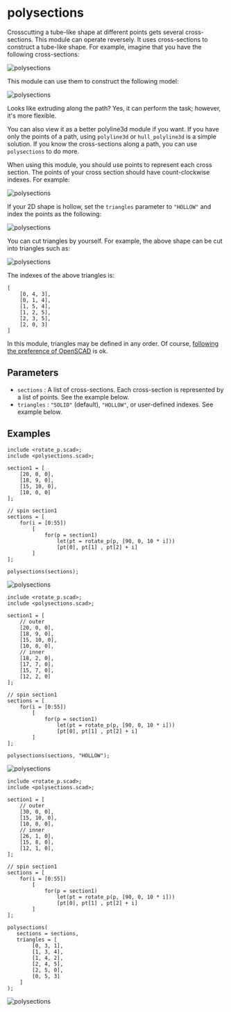 # polysections

Crosscutting a tube-like shape at different points gets several cross-sections. This module can operate reversely. It uses cross-sections to construct a tube-like shape. For example, imagine that you have the following cross-sections:

![polysections](images/lib-polysections-1.JPG)

This module can use them to construct the following model:

![polysections](images/lib-polysections-2.JPG)

Looks like extruding along the path? Yes, it can perform the task; however, it's more flexible. 

You can also view it as a better polyline3d module if you want. If you have only the points of a path, using `polyline3d` or `hull_polyline3d` is a simple solution. If you know the cross-sections along a path, you can use `polysections` to do more. 

When using this module, you should use points to represent each cross section. The points of your cross section should have count-clockwise indexes. For example:

![polysections](images/lib-polysections-10.JPG)

If your 2D shape is hollow, set the `triangles` parameter to `"HOLLOW"` and index the points as the following:

![polysections](images/lib-polysections-5.JPG)

You can cut triangles by yourself. For example, the above shape can be cut into triangles such as:

![polysections](images/lib-polysections-6.JPG)

The indexes of the above triangles is:

    [
        [0, 4, 3],
        [0, 1, 4],
        [1, 5, 4],
        [1, 2, 5],
        [2, 3, 5],
        [2, 0, 3]
    ]

In this module, triangles may be defined in any order. Of course, [following the preference of OpenSCAD](https://en.wikibooks.org/wiki/OpenSCAD_User_Manual/Primitive_Solids#polyhedron) is ok.

## Parameters

- `sections` : A list of cross-sections. Each cross-section is represented by a list of points. See the example below.
- `triangles` : `"SOLID"` (default), `"HOLLOW"`,  or user-defined indexes. See example below.

## Examples

	include <rotate_p.scad>;
	include <polysections.scad>;

	section1 = [
		[20, 0, 0],
		[18, 9, 0],
		[15, 10, 0],
		[10, 0, 0]
	];

	// spin section1
	sections = [
		for(i = [0:55]) 
			[
				for(p = section1)
					let(pt = rotate_p(p, [90, 0, 10 * i]))
					[pt[0], pt[1] , pt[2] + i]
			]
	];

	polysections(sections);

![polysections](images/lib-polysections-7.JPG)

	include <rotate_p.scad>;
	include <polysections.scad>;
	
	section1 = [
	    // outer
		[20, 0, 0],
		[18, 9, 0],
		[15, 10, 0],
		[10, 0, 0],
	    // inner
        [18, 2, 0],
        [17, 7, 0],
        [15, 7, 0],
	    [12, 2, 0]
	];
	
	// spin section1
	sections = [
	    for(i = [0:55]) 
	        [
	            for(p = section1)
	                let(pt = rotate_p(p, [90, 0, 10 * i]))
	                [pt[0], pt[1] , pt[2] + i]
	        ]
	];
	    
	polysections(sections, "HOLLOW");

![polysections](images/lib-polysections-8.JPG)

	include <rotate_p.scad>;
	include <polysections.scad>;
	
	section1 = [
	    // outer
        [30, 0, 0],
	    [15, 10, 0],
	    [10, 0, 0],
	    // inner
	    [26, 1, 0],
	    [15, 8, 0],
	    [12, 1, 0],        
	];
	
	// spin section1
	sections = [
	    for(i = [0:55]) 
	        [
	            for(p = section1)
	                let(pt = rotate_p(p, [90, 0, 10 * i]))
	                [pt[0], pt[1] , pt[2] + i]
	        ]
	];
	    
	polysections(
	   sections = sections, 
	   triangles = [
            [0, 3, 1],
            [1, 3, 4],
            [1, 4, 2],
            [2, 4, 5],
            [2, 5, 0],
            [0, 5, 3]
        ]
	);

![polysections](images/lib-polysections-9.JPG)




